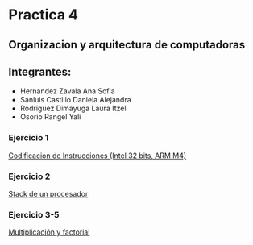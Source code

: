 # Practica 4 

## Organizacion y arquitectura de computadoras

## Integrantes: 
* Hernandez Zavala Ana Sofia
* Sanluis Castillo Daniela Alejandra
* Rodriguez Dimayuga Laura Itzel
* Osorio Rangel Yali

### Ejercicio 1 
[Codificacion de Instrucciones (Intel 32 bits, ARM M4)](pregunta1.md)

### Ejercicio 2
[Stack de un procesador](pregunta2.md)

### Ejercicio 3-5 

[Multiplicación y factorial](practica.asm)

